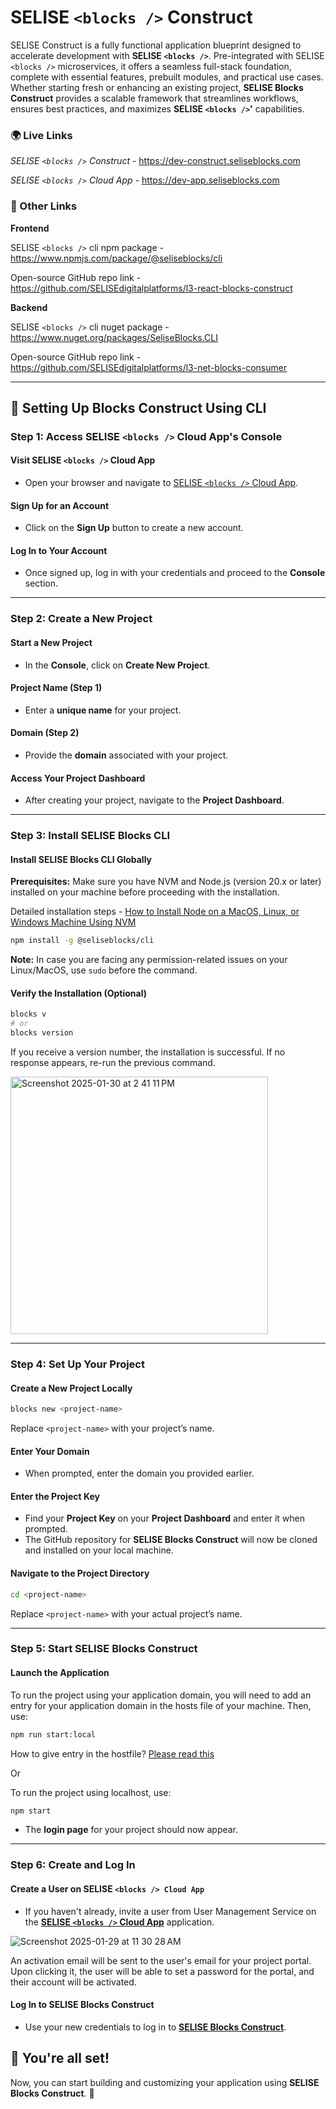 # SELISE `<blocks />` Construct

SELISE <blocks/> Construct is a fully functional application blueprint designed to accelerate development with **SELISE `<blocks />`**. Pre-integrated with SELISE `<blocks />` microservices, it offers a seamless full-stack foundation, complete with essential features, prebuilt modules, and practical use cases. Whether starting fresh or enhancing an existing project, **SELISE Blocks Construct** provides a scalable framework that streamlines workflows, ensures best practices, and maximizes **SELISE `<blocks />`'** capabilities.


### 🌍 Live Links  

*SELISE `<blocks />` Construct* - https://dev-construct.seliseblocks.com 

*SELISE `<blocks />` Cloud App* - https://dev-app.seliseblocks.com

### 🔗 Other Links  

**Frontend**

SELISE `<blocks />` cli npm package - https://www.npmjs.com/package/@seliseblocks/cli

Open-source GitHub repo link - https://github.com/SELISEdigitalplatforms/l3-react-blocks-construct

**Backend**

SELISE `<blocks />` cli nuget package - https://www.nuget.org/packages/SeliseBlocks.CLI

Open-source GitHub repo link - https://github.com/SELISEdigitalplatforms/l3-net-blocks-consumer

---








## 📌 Setting Up Blocks Construct Using CLI


### Step 1: Access SELISE `<blocks />` Cloud App's Console

#### Visit SELISE `<blocks />` Cloud App

- Open your browser and navigate to [SELISE `<blocks />` Cloud App](https://dev-app.seliseblocks.com/).

#### Sign Up for an Account

- Click on the **Sign Up** button to create a new account.

#### Log In to Your Account

- Once signed up, log in with your credentials and proceed to the **Console** section.

---

### Step 2: Create a New Project

#### Start a New Project

- In the **Console**, click on **Create New Project**.

#### Project Name (Step 1)

- Enter a **unique name** for your project.

#### Domain (Step 2)

- Provide the **domain** associated with your project.

#### Access Your Project Dashboard

- After creating your project, navigate to the **Project Dashboard**.

---

### Step 3: Install SELISE Blocks CLI

#### Install SELISE Blocks CLI Globally

**Prerequisites:** Make sure you have NVM and Node.js (version 20.x or later) installed on your machine before proceeding with the installation. 

Detailed installation steps - [How to Install Node on a MacOS, Linux, or Windows Machine Using NVM](https://www.freecodecamp.org/news/how-to-install-node-in-your-machines-macos-linux-windows/)

```sh
npm install -g @seliseblocks/cli
```
**Note:** In case you are facing any permission-related issues on your Linux/MacOS, use `sudo` before the command.

#### Verify the Installation (Optional)

```sh
blocks v
# or
blocks version
```

If you receive a version number, the installation is successful. If no response appears, re-run the previous command.

<img width="412" alt="Screenshot 2025-01-30 at 2 41 11 PM" src="https://github.com/user-attachments/assets/2a63c73e-e3a1-4138-9c5c-3579a1a48062" />



---

### Step 4: Set Up Your Project

#### Create a New Project Locally

```sh
blocks new <project-name>
```

Replace `<project-name>` with your project’s name.

#### Enter Your Domain

- When prompted, enter the domain you provided earlier.

#### Enter the Project Key

- Find your **Project Key** on your **Project Dashboard** and enter it when prompted.
- The GitHub repository for **SELISE Blocks Construct** will now be cloned and installed on your local machine.

#### Navigate to the Project Directory

```sh
cd <project-name>
```

Replace `<project-name>` with your actual project’s name.

---

### Step 5: Start SELISE Blocks Construct

#### Launch the Application

To run the project using your application domain, you will need to add an entry for your application domain in the hosts file of your machine. Then, use:

```sh
npm run start:local
```
How to give entry in the hostfile? [Please read this](https://www.manageengine.com/network-monitoring/how-to/how-to-add-static-entry.html)

Or 

To run the project using localhost, use:

```sh
npm start
```

- The **login page** for your project should now appear.

---

### Step 6: Create and Log In

#### Create a User on SELISE `<blocks /> Cloud App`

- If you haven't already, invite a user from User Management Service on the [**SELISE `<blocks />` Cloud App**](https://dev-app.seliseblocks.com/) application.

![Screenshot 2025-01-29 at 11 30 28 AM](https://github.com/user-attachments/assets/96185c96-a2e3-4502-8124-29a18f0ad30b)

An activation email will be sent to the user's email for your project portal. Upon clicking it, the user will be able to set a password for the portal, and their account will be activated.

#### Log In to SELISE Blocks Construct

- Use your new credentials to log in to [**SELISE Blocks Construct**](https://dev-construct.seliseblocks.com).




## 🎯 You're all set!

Now, you can start building and customizing your application using **SELISE Blocks Construct**. 🚀

